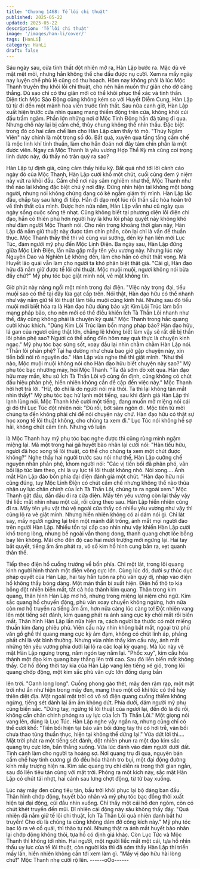 ```yaml
---
title: "Chương 1468: Tế lôi chi thuật"
published: 2025-05-22
updated: 2025-05-22
description: 'Tế lôi chi thuật'
image: '/images/han-li/cover/'
tags: [HanLi]
category: HanLi
draft: false
---
```


Sáu ngày sau, cửa tĩnh thất đột nhiên mở ra, Hàn Lập bước ra.
Mặc dù vẻ mặt mệt mỏi, nhưng hắn không thể che dấu được nụ
cười.
Xem ra mấy ngày nay luyện chế phù lê cũng có thu hoạch.
Hôm nay không phải là lúc Mộc Thanh truyền thụ khôi lỗi chi
thuật, cho nên hắn muốn thư giãn cho đỡ căng thẳng.
Dù sao chỉ có thư giãn mới có thể khôi phục thể xác và tinh thần.
Diện tích Mộc Sảo Động cũng không kém so với Huyết Diễm
Cung, Hàn Lập từ từ đi đến một mảnh hoa viên trước tĩnh thất.
Sau nửa canh giờ, Hàn Lập xuất hiện trước cửa nhìn quang
mang thiểm động trên cửa, không khỏi cúi đầu trầm ngâm.
Phần lớn những nơi ở Mộc Tinh Động hắn đã từng đi qua.
Nhưng chỗ này lại bị cấm chế, thủy chung không thể nhìn thấu.
Đặc biệt trong đó có hai cấm chế làm cho Hàn Lập cảm thấy tò
mò.
"Thúy Ngâm Viên" này chính là một trong số đó.
Bất quá, xuyên qua tầng tầng cấm chế là mộc linh khí tinh thuần,
làm cho hắn đoán nơi đây tám chín phần là một dược viên.
Ngay cả Mộc Thanh là yêu vương Hợp Thể Kỳ mà cũng coi trọng
linh dược này, đủ thấy nó trân quý ra sao?

Hàn Lập tự định giá, cũng cảm thấy hiếu kỳ.
Bất quá nhớ tới lời cảnh cáo ngày đó của Mộc Thanh, Hàn Lập
cười khổ một chút, cuối cùng đem ý niệm này vứt ra khỏi đầu.
Cấm chế nơi này sâm nghiêm như thế, Mộc Thanh như thế nào
lại không đặc biệt chú ý nơi đây.
Đừng nhìn hiện tại không một bóng người, nhưng nói không
chừng đang có kẻ ngầm giám thị mình.
Hàn Lập lắc đầu, chắp tay sau lưng đi tiếp.
Hắn đi dạo một lúc rồi thần sắc hòa hoãn trở về tĩnh thất của
mình.
Được hơn nửa năm, Hàn Lập vẫn như cũ ngày qua ngày sống
cuộc sống tẻ nhạt.
Cũng không biết tại phương diện lôi điện chi đạo, hắn có thiên
phú hơn người hay là khu lôi pháp quyết này không khó như đám
người Mộc Thanh nói.
Cho nên trong khoảng thời gian này, Hàn Lập đã nắm giữ thuật
này được tám chín phần, còn lại chỉ là vấn đề thuần thục.
Mộc Thanh thấy thế thì vô cùng vui sướng, đến kỳ hạn liền mời
Lục Túc, đám người mỹ phụ đến Mộc Linh Điện.
Ba ngày sau, Hàn Lập đứng giữa Mộc Linh Điện, lần nữa gặp
mấy tên yêu vương này.
Nhưng lúc này Nguyên Dao và Nghiên Lệ không đến, làm cho
hắn có chút thất vọng.
Mà Huyết lão quái vẫn làm cho người ta khó phân biệt thật giả.
"Cái gì, Hàn đạo hữu đã nắm giữ được tế lôi chi thuật. Mộc muội
muội, ngươi không nói bừa đấy chứ?" Mỹ phụ tóc bạc giật mình
nói, vẻ mặt không tin.

Giờ phút này nàng ngồi một mình trong đại điện.
"Việc này trọng đại, tiểu muội sao có thể tại đây lừa gạt cấp trên.
Nói thật, Hàn đạo hữu có thể nhanh như vậy nắm giữ tế lôi thuật
làm tiểu muội cũng kinh hãi. Nhưng sau đó tiểu muội mới biết hóa
ra là Hàn đạo hữu dùng bảo vật Kim Lôi Trúc làm bổn mạng pháp
bảo, cho nên mới có thể điều khiển Ích Tà Thần Lôi nhanh như
thế, đây cũng không phải là chuyện kỳ quái." Mộc Thanh trong
hắc quang cười khúc khích.
"Dùng Kim Lôi Trúc làm bổn mạng pháp bảo? Hàn đạo hữu, lá
gan của ngươi cũng thật lớn, chẳng lẽ không biết làm vậy sẽ rất
dễ bị thần lôi phản phệ sao? Ngươi có thể sống đến hôm nay quả
thực là chuyện kinh ngạc." Mỹ phụ tóc bạc sửng sốt, xoay đầu lại
nhìn chằm chằm Hàn Lập nói.
"Thần lôi phản phệ? Tại hạ dường như chưa bao giờ gặp chuyện
này, xin tiền bối nói rõ nguyên do."
Hàn Lập vừa nghe thế thì giật mình.
"Như thế nào, Mộc muội muội không nói cho Hàn đạo hữu biết
chuyện này sao?" Mỹ phụ tóc bạc nhướng mày, hỏi Mộc Thanh.
"Ta đã sớm dò xét qua. Hàn đạo hữu may mắn, khu sử Ích Tà
Thần Lôi vô cùng ổn định, cũng không có chút dấu hiệu phản phệ,
hiển nhiên không cần đề cập đến việc này." Mộc Thanh hời hợt
trả lời.
"Hừ, đó chỉ là do ngươi nói mà thôi. Ta thì lại không tận mắt nhìn
thấy!" Mỹ phụ tóc bạc hừ lạnh một tiếng, sau khi đánh giá Hàn
Lập thì lạnh lùng nói.
Mộc Thanh khẽ cười một tiếng, đang muốn mở miệng nói cái gì
đó thì Lục Túc đột nhiên nói: "Đủ rồi, bớt sàm ngôn đi. Mộc tiên tử
mời chúng ta đến không phải chỉ để nói chuyện này chứ. Hàn đạo
hữu có thật sự học xong tế lôi thuật không, cho chúng ta xem đi."
Lục Túc nói không hề sợ hãi, không chút cảm tình. Nhưng vô luận

là Mộc Thanh hay mỹ phụ tóc bạc nghe được thì cũng rùng mình
ngậm miệng lại.
Mà một trong hai gã huyết bào nhân lại cười nói:
"Hàn tiểu hữu, ngươi đã học xong tế lôi thuật, có thể cho chúng ta
xem một chút được không?"
Nghe thấy hai người trước sau nói như thế, Hàn Lập cưỡng chế
nguyên nhân phản phệ, khom người nói: "Các vị tiền bối đã phân
phó, vãn bối lập tức làm theo, chỉ là uy lực tế lôi thuật không nhỏ.
Nói xong….
Ánh mắt Hàn Lập đảo bốn phía đại điện đánh giá một chút.
"Hàn đạo hữu nói cũng đúng, tuy Mộc Linh Điện có chút cấm chế
nhưng không thể nào thừa nhận uy lực chân chính của Ích Tà
Thần Lôi, chúng ta ra ngoài xem." Mộc Thanh gật đầu, dẫn đầu đi
ra cửa điện.
Mấy tên yêu vương còn lại thấy vậy thì liếc mắt nhìn nhau một cái,
rồi cũng theo sau. Hàn Lập hiển nhiên cũng đi ra.
Mấy tên yêu vật thủ vệ ngoài cửa thấy có nhiều yêu vương như
vậy thì cũng lộ ra vẻ giật mình.
Nhưng hiển nhiên không có ai dám nói gì.
Chỉ lát say, mấy người ngừng lại trên một mảnh đất trống, ánh
mắt mọi người đảo trên người Hàn Lập.
Nhiều tồn tại cấp cao nhìn như vậy khiến Hàn Lập cười khổ trong
lòng, nhưng bề ngoài vẫn thong dong, thanh quang chợt lóe bỗng
bay lên không. Mãi cho đến độ cao hai mươi trượng mới ngừng
lại.
Hai tay bắt quyết, tiếng ầm ầm phát ra, vô số kim hồ hình cung
bắn ra, xẹt quanh thân thể.

Tiếp theo điện hồ cuồng trướng về bốn phía.
Chỉ một lát, trong lôi quang kinh người hình thành một điện võng
cực lớn.
Cùng lúc đó, dưới sự thúc dục pháp quyết của Hàn Lập, hai tay
hắn tuôn ra phù văn quỷ dị, nhập vào điện hồ không thấy bóng
dáng.
Một màn thần bí xuất hiện.
Điện hồ thô to kia bỗng đột nhiên biến mất, tất cả hóa thành kim
quang.
Thân trong kim quang, thân hình Hàn Lập mơ hồ, nhưng trong
miệng lại niệm chú ngữ.
Kim sắc quang hồ chuyển động, phù văn xoay chuyển không
ngừng, hơn nữa còn mơ hồ truyền ra tiếng ầm ầm, hơn nữa càng
lúc càng to!
Đột nhiên vang lên một tiếng sét đánh, kim quang phát ra ánh
sáng cực kỳ chói mắt rồi biến mất. Thân hình Hàn Lập lần nữa
hiện ra, cách người ba thước có một miếng thuần kim đang phiêu
phù.
Viên cầu này nhìn không bắt mắt, ngoại trừ phù văn gồ ghề thì
quang mang cực kỳ ảm đạm, không có chút linh áp, phảng phất
chỉ là vật bình thường. Nhưng vừa nhìn thấy kim cầu này, ánh mắt
những tên yêu vương phía dưới lại lộ ra các loại kỳ quang.
Mà lúc này vẻ mặt Hàn Lập ngưng trọng, năm ngón tay nắm lại.
"Phốc xuy", kim cầu hóa thành một đạo kim quang bay thẳng lên
trời cao.
Sau đó liền biến mất không thấy.
Cơ hồ đồng thời tay kia của Hàn Lập vang lên tiếng xé gió, trong
lôi quang chớp động, một kim sắc phù văn cực lớn đồng dạng bắn

lên trời.
"Oanh long long".
Cuồng phong gào thét, mây đen rậm rạp, một mặt trời như ẩn như
hiện trong mây đen, mang theo một cổ khí tức có thể hủy thiên
diệt địa.
Mặt ngoài mặt trời có vô số điện quang cuồng thiểm không
ngừng, tiếng sét đánh lại ầm ầm không dứt.
Phía dưới, đám người mỹ phụ cũng biến sắc.
"Dừng tay, ngừng tế lôi thuật của ngươi lại, đến đó là đủ rồi,
không cần chân chính phóng ra uy lực của Ích Tà Thần Lôi." Một
giọng nói vang lên, đúng là Lục Túc.
Hàn Lập nghe vậy ngẩn ra, nhưng cũng chỉ có thể cười khổ:
"Tiền bối hiện tại bảo vãn bối dừng tay thì có hơi trễ, vãn bối chưa
thao túng thuần thục, hiện tại không thể dừng lại."
Vừa dứt lời thì….
Mặt trời phát ra một tiếng sét đánh, đột nhiên phun ra một đạo kim
sắc quang trụ cực lớn, bắn thẳng xuống.
Vừa lúc đánh vào đám người dưới đất.
Tình cảnh làm cho người ta hoảng sợ.
Nơi quang trụ đi qua, nguyên bản cấm chế hay tinh cương gì đó
đều hóa thành tro bụi, một đại động đường kính mấy trượng hiện
ra.
Kim sắc quang trụ chỉ diễn ra trong thời gian ngắn, sau đó liền
tiêu tán cùng với mặt trời.
Phóng ra một kích này, sắc mặt Hàn Lập có chút tái nhợt, hai
cánh sau lưng chợt động, từ từ bay xuống.

Lúc này mây đen cũng tiêu tán, bầu trời khôi phục lại bộ dáng ban
đầu.
Thân hình chớp động, huyết bào nhân và mỹ phụ tóc bạc đồng
thời xuất hiện tại đại động, cúi đầu nhìn xuống.
Chỉ thấy một cái hố đen ngòm, còn có chút khét truyền đến mũi.
Dĩ nhiên cái động này sâu không thấy đáy.
"Quả nhiên đã nắm giữ tế lôi chi thuật, Ích Tà Thần Lôi quả nhiên
danh bất hư truyền! Cho dù là chúng ta cũng không dám đỡ công
kích này." Mỹ phụ tóc bạc lộ ra vẻ cổ quái, thì thào tự nói.
Nhưng thật ra ánh mắt huyết bào nhân lại chớp động không thôi,
tựa hồ có định giá khác. Còn Lục Tức và Mộc Thanh thì không tới
nhìn.
Hai người, một người liếc mắt một cái, tựa hồ nhìn thấu uy lực của
tế lôi thuật, còn người kia thì đã sớm thấy Hàn Lập thi triển mấy
lần, hiển nhiên không cần tới xem làm gì.
"Mấy vị đạo hữu hài lòng chứ!" Mộc Thanh nhẹ cười rộ lên.
------oOo------
